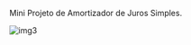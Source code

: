 Mini Projeto de Amortizador de Juros Simples.

![img3](https://github.com/user-attachments/assets/07ca8533-b5c6-4190-9a0e-387c46fb992e)
